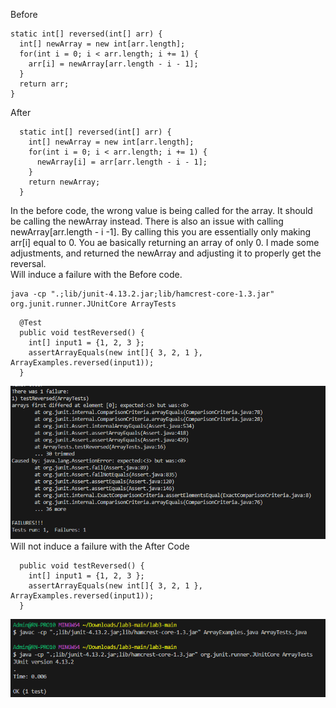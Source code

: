 Before  
  ```
  static int[] reversed(int[] arr) {    
    int[] newArray = new int[arr.length];    
    for(int i = 0; i < arr.length; i += 1) {    
      arr[i] = newArray[arr.length - i - 1];    
    }    
    return arr;    
  }  
```
After  
```
  static int[] reversed(int[] arr) {
    int[] newArray = new int[arr.length];
    for(int i = 0; i < arr.length; i += 1) {
      newArray[i] = arr[arr.length - i - 1];
    }
    return newArray;
  }
```
In the before code, the wrong value is being called for the array. It should be calling the newArray instead. There is also an issue with calling newArray[arr.length - i -1]. By calling this you are essentially only making arr[i] equal to 0. You ae basically returning an array of only 0. I made some adjustments, and returned the newArray and adjusting it to properly get the reversal.  
Will induce a failure with the Before code.  
```
java -cp ".;lib/junit-4.13.2.jar;lib/hamcrest-core-1.3.jar" org.junit.runner.JUnitCore ArrayTests
```
```
  @Test
  public void testReversed() {
    int[] input1 = {1, 2, 3 };
    assertArrayEquals(new int[]{ 3, 2, 1 }, ArrayExamples.reversed(input1));
  }
```
![Image](FailTest.PNG)  
Will not induce a failure with the After Code  
```
  public void testReversed() {
    int[] input1 = {1, 2, 3 };
    assertArrayEquals(new int[]{ 3, 2, 1 }, ArrayExamples.reversed(input1));
  }
```
![Image](Pass.PNG) 
